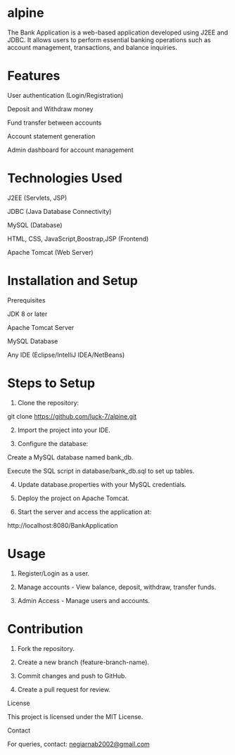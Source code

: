 # alpine


The Bank Application  is a web-based application developed using J2EE and JDBC. It allows users to perform essential banking operations such as account management, transactions, and balance inquiries.

# Features

User authentication (Login/Registration)

Deposit and Withdraw money

Fund transfer between accounts

Account statement generation

Admin dashboard for account management


# Technologies Used

J2EE (Servlets, JSP)

JDBC (Java Database Connectivity)

MySQL (Database)

HTML, CSS, JavaScript,Boostrap,JSP (Frontend)

Apache Tomcat (Web Server)


# Installation and Setup

Prerequisites

JDK 8 or later

Apache Tomcat Server

MySQL Database

Any IDE (Eclipse/IntelliJ IDEA/NetBeans)


 # Steps to Setup

1. Clone the repository:

git clone https://github.com/luck-7/alpine.git


2. Import the project into your IDE.


3. Configure the database:

Create a MySQL database named bank_db.

Execute the SQL script in database/bank_db.sql to set up tables.



4. Update database.properties with your MySQL credentials.


5. Deploy the project on Apache Tomcat.


6. Start the server and access the application at:

http://localhost:8080/BankApplication



 # Usage

1. Register/Login as a user.


2. Manage accounts - View balance, deposit, withdraw, transfer funds.


3. Admin Access - Manage users and accounts.



# Contribution

1. Fork the repository.


2. Create a new branch (feature-branch-name).


3. Commit changes and push to GitHub.


4. Create a pull request for review.



License

This project is licensed under the MIT License.

Contact

For queries,
 contact: negiarnab2002@gmail.com


